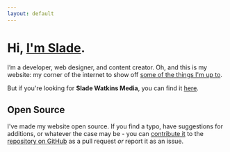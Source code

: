 ```yaml
---
layout: default
---
```


# Hi, [I'm Slade](/about).

I’m a developer, web designer, and content creator. Oh, and this is my website: my corner of the internet to show off [some of the things I'm up to](/blonger). 

But if you're looking for **Slade Watkins Media**, you can find it [here](https://media.sites.sladewatkins.com).

## Open Source
I've made my website open source. If you find a typo, have suggestions for additions, or whatever the case may be - you can [contribute it](https://www.sladewatkins.com/docs/website/contributing) to the [repository on GitHub](https://github.com/sladewatkins/website) as a pull request *or* report it as an issue.